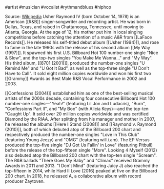 #artist #musician #vocalist #rythmandblues #hiphop 

Source: [Wikipedia](https://en.wikipedia.org/wiki/Usher_(musician))
Usher Raymond IV (born October 14, 1978) is an American [[R&B]] singer-songwriter and recording artist. He was born in Dallas, Texas, and raised in Chattanooga, Tennessee, until moving to Atlanta, Georgia. At the age of 12, his mother put him in local singing competitions before catching the attention of a music A&R from [[LaFace Records]]. He released his self-titled debut album [[Usher (1994)]], and rose to fame in the late 1990s with the release of his second album [[My Way (1997)]]. It spawned his first U.S. Billboard Hot 100 number-one single "Nice & Slow", and the top-two singles "You Make Me Wanna..." and "My Way". His third album, [[8701 (2001)]], produced the number-one singles "U Remind Me" and "U Got It Bad", as well as the top-three single "U Don't Have to Call". It sold eight million copies worldwide and won his first two [[Grammy]] Awards as Best Male R&B Vocal Performance in 2002 and 2003.

[[Confessions (2004)]] established him as one of the best-selling musical artists of the 2000s decade, containing four consecutive Billboard Hot 100 number-one singles—"Yeah!" (featuring Lil Jon and Ludacris), "Burn", "Confessions Part II", and "My Boo" (with Alicia Keys)—and the top-ten "Caught Up". It sold over 20 million copies worldwide and was certified Diamond by the RIAA. After splitting from his manager and mother in 2007, he released the albums [[Here I Stand (2008)]] and [[Raymond v. Raymond (2010)]], both of which debuted atop of the Billboard 200 chart and respectively produced the number-one singles "Love in This Club" (featuring Young Jeezy) and "OMG" (featuring will.i.am). The EP Versus produced the top-five single "DJ Got Us Fallin' in Love" (featuring Pitbull) before the release of the top-fifteen single "More". Looking 4 Myself (2012) also debuted atop the Billboard 200 chart with the top-ten single "Scream". The R&B ballads "There Goes My Baby" and "Climax" received Grammy Awards in 2011 and 2013. "I Don't Mind" (featuring Juicy J) also reached the top-fifteen in 2014, while Hard II Love (2016) peaked at five on the Billboard 200 chart. In 2018, he released A, a collaborative album with record producer Zaytoven.